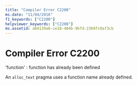 ```yaml
---
title: "Compiler Error C2200"
ms.date: "11/04/2016"
f1_keywords: ["C2200"]
helpviewer_keywords: ["C2200"]
ms.assetid: a04139a6-ce18-404b-9bfd-2369fc0af3cb
---
```

# Compiler Error C2200

'function' : function has already been defined

An `alloc_text` pragma uses a function name already defined.
